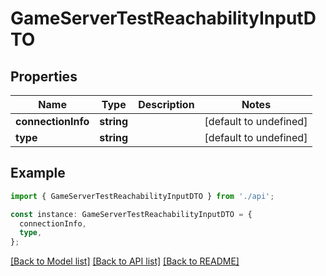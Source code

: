 # GameServerTestReachabilityInputDTO

## Properties

| Name               | Type       | Description | Notes                  |
| ------------------ | ---------- | ----------- | ---------------------- |
| **connectionInfo** | **string** |             | [default to undefined] |
| **type**           | **string** |             | [default to undefined] |

## Example

```typescript
import { GameServerTestReachabilityInputDTO } from './api';

const instance: GameServerTestReachabilityInputDTO = {
  connectionInfo,
  type,
};
```

[[Back to Model list]](../README.md#documentation-for-models) [[Back to API list]](../README.md#documentation-for-api-endpoints) [[Back to README]](../README.md)
